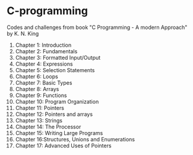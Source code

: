 # C-programming

Codes and challenges from book "C Programming - A modern Approach" by K. N. King

1. Chapter 1: Introduction
2. Chapter 2: Fundamentals
3. Chapter 3: Formatted Input/Output
4. Chapter 4: Expressions
5. Chapter 5: Selection Statements
6. Chapter 6: Loops
7. Chapter 7: Basic Types
8. Chapter 8: Arrays
9. Chapter 9: Functions
10. Chapter 10: Program Organization
11. Chapter 11: Pointers
12. Chapter 12: Pointers and arrays
13. Chapter 13: Strings
14. Chapter 14: The Processor
15. Chapter 15: Writing Large Programs
16. Chapter 16:Structures, Unions and Enumerations
17. Chapter 17: Advanced Uses of Pointers


